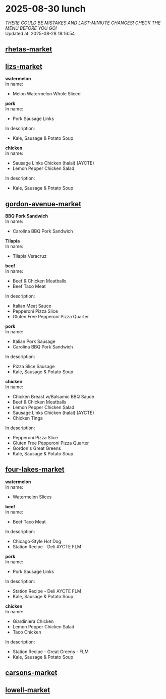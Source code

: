 # 2025-08-30 lunch  
*THERE COULD BE MISTAKES AND LAST-MINIUTE CHANGES! CHECK THE MENU BEFORE YOU GO!*  
Updated at: 2025-08-28 18:16:54  
## [rhetas-market](https://wisc-housingdining.nutrislice.com/menu/rhetas-market/lunch/2025-08-30)  
## [lizs-market](https://wisc-housingdining.nutrislice.com/menu/lizs-market/lunch/2025-08-30)  
**watermelon**  
In name:   
 - Melon Watermelon Whole Sliced  
  
**pork**  
In name:   
 - Pork Sausage Links  
  
In description:   
 - Kale, Sausage & Potato Soup  
  
**chicken**  
In name:   
 - Sausage Links Chicken (halal) (AYCTE)  
 - Lemon Pepper Chicken Salad  
  
In description:   
 - Kale, Sausage & Potato Soup  
  
## [gordon-avenue-market](https://wisc-housingdining.nutrislice.com/menu/gordon-avenue-market/lunch/2025-08-30)  
**BBQ Pork Sandwich**  
In name:   
 - Carolina BBQ Pork Sandwich  
  
**Tilapia**  
In name:   
 - Tilapia Veracruz  
  
**beef**  
In name:   
 - Beef & Chicken Meatballs  
 - Beef Taco Meat  
  
In description:   
 - Italian Meat Sauce  
 - Pepperoni Pizza Slice  
 - Gluten Free Pepperoni Pizza Quarter  
  
**pork**  
In name:   
 - Italian Pork Sausage  
 - Carolina BBQ Pork Sandwich  
  
In description:   
 - Pizza Slice Sausage  
 - Kale, Sausage & Potato Soup  
  
**chicken**  
In name:   
 - Chicken Breast w/Balsamic BBQ Sauce  
 - Beef & Chicken Meatballs  
 - Lemon Pepper Chicken Salad  
 - Sausage Links Chicken (halal) (AYCTE)  
 - Chicken Tinga  
  
In description:   
 - Pepperoni Pizza Slice  
 - Gluten Free Pepperoni Pizza Quarter  
 - Gordon's Great Greens  
 - Kale, Sausage & Potato Soup  
  
## [four-lakes-market](https://wisc-housingdining.nutrislice.com/menu/four-lakes-market/lunch/2025-08-30)  
**watermelon**  
In name:   
 - Watermelon Slices  
  
**beef**  
In name:   
 - Beef Taco Meat  
  
In description:   
 - Chicago-Style Hot Dog  
 - Station Recipe - Deli  AYCTE FLM  
  
**pork**  
In name:   
 - Pork Sausage Links  
  
In description:   
 - Station Recipe - Deli  AYCTE FLM  
 - Kale, Sausage & Potato Soup  
  
**chicken**  
In name:   
 - Giardiniera Chicken  
 - Lemon Pepper Chicken Salad  
 - Taco Chicken  
  
In description:   
 - Station Recipe - Great Greens - FLM  
 - Kale, Sausage & Potato Soup  
  
## [carsons-market](https://wisc-housingdining.nutrislice.com/menu/carsons-market/lunch/2025-08-30)  
## [lowell-market](https://wisc-housingdining.nutrislice.com/menu/lowell-market/lunch/2025-08-30)  
  
